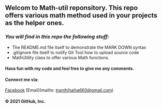 ## Welcom to Math-util reponsitory. This repo offers various math method used in your projects as the helper ones.

### _You will find in this repo the following stuff:_
* The README.md file itself to demonstrate the MARK DOWN syntax
* .gitignore file itself to notify Git Tool how to upload source code
* MathUtility class to offer various Math functions.

#### Hava fun with my code and feel free to give me any comments.
#### Connect me via:
[Facebook](https://www.facebook.com/profile.php?id=100013788103221)
[Email](mailto: tranthihaiha660@gmail.com)
#### © 2021 GitHub, Inc.